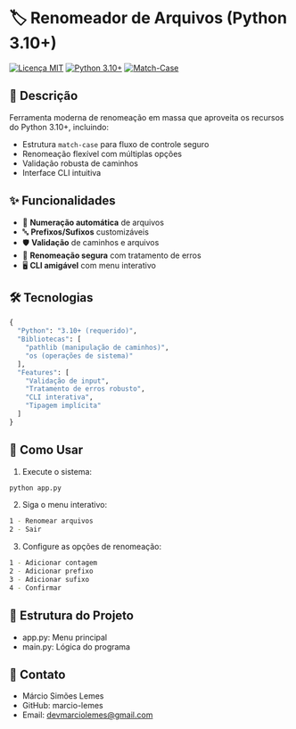 # 🏷️ Renomeador de Arquivos (Python 3.10+)

[![Licença MIT](https://img.shields.io/badge/License-MIT-blue)](https://opensource.org/licenses/MIT)
[![Python 3.10+](https://img.shields.io/badge/Python-3.10+-blue)](https://www.python.org/)
[![Match-Case](https://img.shields.io/badge/Feature-Match_Case-ff69b4)](https://peps.python.org/pep-0636/)

## 📝 Descrição
Ferramenta moderna de renomeação em massa que aproveita os recursos do Python 3.10+, incluindo:
- Estrutura `match-case` para fluxo de controle seguro
- Renomeação flexível com múltiplas opções
- Validação robusta de caminhos
- Interface CLI intuitiva

## ✨ Funcionalidades
- 🔢 **Numeração automática** de arquivos
- 🔤 **Prefixos/Sufixos** customizáveis
- 🛡️ **Validação** de caminhos e arquivos
- 🔄 **Renomeação segura** com tratamento de erros
- 🖥️ **CLI amigável** com menu interativo

## 🛠 Tecnologias
```python
{
  "Python": "3.10+ (requerido)",
  "Bibliotecas": [
    "pathlib (manipulação de caminhos)",
    "os (operações de sistema)"
  ],
  "Features": [
    "Validação de input",
    "Tratamento de erros robusto",
    "CLI interativa",
    "Tipagem implícita"
  ]
} 
```

## 🚀 Como Usar
1. Execute o sistema:
```bash
python app.py
```
2. Siga o menu interativo:
```bash
1 - Renomear arquivos
2 - Sair
```
3. Configure as opções de renomeação:
```bash
1 - Adicionar contagem
2 - Adicionar prefixo
3 - Adicionar sufixo
4 - Confirmar
```

## 📂 Estrutura do Projeto
- app.py: Menu principal
- main.py: Lógica do programa

## 🌟 Contato
- Márcio Simões Lemes
- GitHub: marcio-lemes
- Email: devmarciolemes@gmail.com